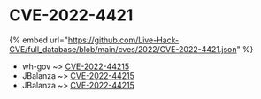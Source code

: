 # CVE-2022-4421
{% embed url="https://github.com/Live-Hack-CVE/full_database/blob/main/cves/2022/CVE-2022-4421.json" %}

* wh-gov ~> [CVE-2022-44215](https://www.alice-snow.ru/2022/database/cve-2022-4421/cve-2022-44215-wh-gov)
* JBalanza ~> [CVE-2022-44215](https://www.alice-snow.ru/2022/database/cve-2022-4421/cve-2022-44215-jbalanza)
* JBalanza ~> [CVE-2022-44215](https://www.alice-snow.ru/2022/database/cve-2022-4421/cve-2022-44215-jbalanza)